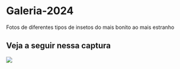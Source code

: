 # Galeria-2024
Fotos de diferentes tipos de insetos do mais bonito ao mais estranho

<h2>Veja a seguir nessa captura</h2>
<img src="https://github.com/GabrielaOrkoChavez/Galeria-2024/assets/161860505/32d0a738-3244-42a2-89c1-c8eb4f9ea460">




